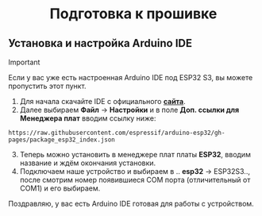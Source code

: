 <h1 align="center">Подготовка к прошивке</h1>

## Установка и настройка Arduino IDE

> [!IMPORTANT]
> Если у вас уже есть настроенная Arduino IDE под ESP32 S3, вы можете пропустить этот пункт.
> 

1. Для начала скачайте IDE с официального [**сайта**](https://www.arduino.cc/en/software).
2. Далее выбираем **Файл** -> **Настройки** и в поле **Доп. ссылки для Менеджера плат** вводим ссылку ниже:
```
https://raw.githubusercontent.com/espressif/arduino-esp32/gh-pages/package_esp32_index.json
```

3. Теперь можно установить в менеджере плат платы **ESP32**, вводим название и ждём окончания установки.
4. Подключаем наше устройство и выбираем в .. **esp32** -> ESP32S3.., после смотрим номер появившиеся COM порта (отличительный от COM1) и его выбираем.

Поздравляю, у вас есть Arduino IDE готовая для работы с устройством.
